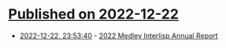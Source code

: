 # [Published on 2022-12-22](index.md)

* [2022-12-22, 23:53:40](https://news.ycombinator.com/item?id=34100600) - [2022 Medley Interlisp Annual Report](https://interlisp.org/news/2022medleyannualreport/)
